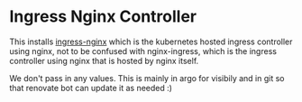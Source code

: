 # Ingress Nginx Controller
This installs [ingress-nginx](https://github.com/kubernetes/ingress-nginx) which is the kubernetes hosted ingress controller using nginx, not to be confused with nginx-ingress, which is the ingress controller using nginx that is hosted by nginx itself.

We don't pass in any values. This is mainly in argo for visibily and in git so that renovate bot can update it as needed :)
